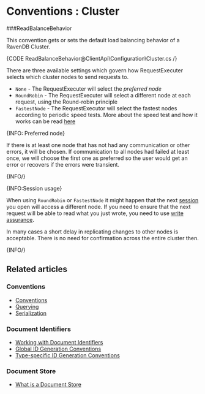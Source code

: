 ﻿# Conventions : Cluster

###ReadBalanceBehavior

This convention gets or sets the default load balancing behavior of a RavenDB Cluster.

{CODE ReadBalanceBehavior@ClientApi\Configuration\Cluster.cs /}

There are three available settings which govern how RequestExecuter selects which cluster nodes to send requests to.

 * `None` - The RequestExecuter will select the _preferred node_ 
 * `RoundRobin` - The RequestExecuter will select a different node at each request, using the Round-robin principle
 * `FastestNode` - The RequestExecutor will select the fastest nodes according to periodic speed tests. More about the speed test and how it works can be read [here](../../client-api/cluster/speed-test)

{INFO: Preferred node}

If there is at least one node that has not had any communication or other errors, it will be chosen. If communication to all nodes had failed at least once, 
we will choose the first one as preferred so the user would get an error or recovers if the errors were transient.

{INFO/}

{INFO:Session usage}

When using `RoundRobin` or `FastestNode` it might happen that the next [session](../../client-api/session/opening-a-session) you open will access a different node. If you need to ensure that the next request will be able to read
what you just wrote, you need to use [write assurance](../../client-api/session/saving-changes#waiting-for-replication---write-assurance).

In many cases a short delay in replicating changes to other nodes is acceptable. There is no need for confirmation across the entire cluster then.

{INFO/}

## Related articles

### Conventions

- [Conventions](../../client-api/configuration/conventions)
- [Querying](../../client-api/configuration/querying)
- [Serialization](../../client-api/configuration/serialization)

### Document Identifiers

- [Working with Document Identifiers](../../client-api/document-identifiers/working-with-document-identifiers)
- [Global ID Generation Conventions](../../client-api/configuration/identifier-generation/global)
- [Type-specific ID Generation Conventions](../../client-api/configuration/identifier-generation/type-specific)

### Document Store

- [What is a Document Store](../../client-api/what-is-a-document-store)

